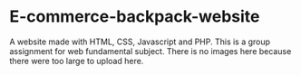 # E-commerce-backpack-website

A website made with HTML, CSS, Javascript and PHP. This is a group assignment for web fundamental subject. There is no images here because there were too large to upload here.
